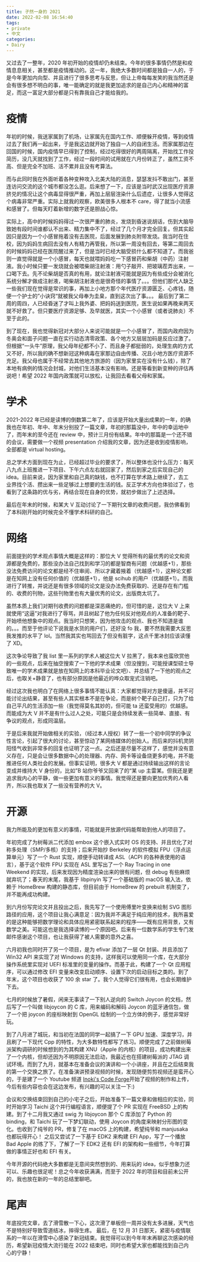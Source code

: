 ```yaml
---
title: 孑然一身的 2021
date: 2022-02-08 16:54:40
tags:
- private
- 中文
categories:
- Dairy
---
```


又过去了一整年，2020 年初开始的疫情却仍未结束。今年的很多事情仍然是和疫情息息相关，甚至都是疫情推动的。这一年，我绝大多数时间都是独自一人的，于是今年更加内向型、并且进行了很多思考与反思，但让上帝每每发笑的我当然还是会有很多想不明白的事，唯一能确定的就是我更加追求的是自己内心和精神的富足，而这一富足大部分都是只有靠我自己才能给我的。

# 疫情

年初的时候，我送家属到了机场，让家属先在国内工作、顺便躲开疫情，等到疫情过去了我们再一起出来，于是我这边就开始了独自一人的自闭生活。而家属那边在回国的时候，国内疫情早已得到了控制，经过吃得很好的两周隔离，开始找工作投简历，没几天就找到了工作，经过一段时间的试用就在六月份转正了，虽然工资不高、但是完全不加班、活不累并且没有考算法。

而与此同时我在外面听着各种变种攻入北美大陆的消息，瑟瑟发抖不敢出门，甚至连访问交流的这个城市都没怎么逛。后来想了一下，应该是当时武汉出现医疗资源挤兑的情况让这个病毒显得很严重，再加上层层渲染什么后遗症，让很多人觉得这个病毒非常严重。实际上就我的观察，欧美很多人根本不 care，得了就当小流感和感冒了。但每天盯着新增的数字还是胆战心惊。

实际上，高中的时候妈妈得过一次很严重的肺炎，发烧到昏迷说胡话，伤到大脑导致她有段时间谁都认不出来、精力集中不了，经过了几个月才完全回复。但其实起因只是因为一个小感冒拖着没有去医院，后面发展到肺炎附带发烧。我当时在住校，因为妈妈生病回去没有人有精力再管我，所以第一周没有回去，等第二周回去的时候妈妈已经在医院醒过来了，但是当时已经大脑受损什么都不知道了。而我爸则一直觉得就是一个小感冒，每天也就喂妈妈吃一下感冒药和柴胡（中药）注射液。我小时候只要一发烧就会被喂柴胡注射液：用勺子敲开、把玻璃茬弄出来，一口喝下去。先不论柴胡是否真的有用，就论注射液可能就是因为有些成分会被消化系统分解才做成注射液，喝柴胡注射液也是很奇怪的事情了。。。但他们那代人缺乏一些我们现在觉得是常识的事，再加上小地方那个年代医疗资源匮乏、心疼钱，随便一个护士的”小诀窍“就被我父母奉为圭臬，直到这次出了事。。。
最后到了第二周的周四，人已经昏迷了才叫上我外婆、把妈妈送到医院，医生说如果再晚来两天就不好救了。但只要医疗资源足够、及早就医，其实一个小感冒（或者说肺炎）不至于此的。

到了现在，我也觉得新冠对大部分人来说可能就是一个小感冒了，而国内政府因为冬奥会和面子问题一直在实行动态清零政策、各个地方又层层加码是反应过激了。
但根据“一头牛”原理，我父母年纪都不小了、而且身子都挺弱的，处理生病的方式又不好，所以我的确不想新冠这种病毒在家那边自由传播、况且小地方医疗资源不充足。我父母也属于不经常去其他地方旅游的（因为家里实在没有什么钱），除了本地有病例的情况会封城，对他们生活基本没有影响。还是等看到新变种的评估再说吧！希望 2022 年国内政策就可以放松，让我回去看看父母和家属。

# 学术

2021-2022 年已经是读博的倒数第二年了，应该是开始大量出成果的一年，的确我也在年初、年中、年末分别投了一篇文章，年初的那篇没中，年中的幸运地中了，而年末的至今还在 review 中，预计三月份有结果。年中的那篇是一个还不错的会议，需要做一个视频 presentation 介绍我的文章，因为还是收到疫情影响，全部都是 virtual hosting。

总之学术方面到现在为止，已经超过毕业的要求了，所以整体也没什么压力：每天八九点上班推进一下项目、下午六点左右就回家了，然后到家之后实现自己的 idea。目前来说，因为家里和自己真的缺钱，也不打算在学术路上继续了，去工业界找个活、攒出来一些足够过上想要的生活的钱。反正学术方向也体验过了，也看到了这条路的优与劣，再结合现在自身的优势，就初步做出了上述选择。

最后在年末的时候，和某大 V 互动讨论了一下期刊文章的收费问题，我仿佛看到了本科刚开始的时候完全不懂学术科研的自己。

# 网络

前面提到的学术观点事情大概是这样的：那位大 V 觉得所有的最优秀的论文和资源都是免费的，那些没办法自己找到和学习的都是智商有问题（优越感+1），那些没法免费访问的论文都是经不住审阅、所以才藏着掖着（优越感+1），这种论文都是在知网上没有任何价值的（优越感+1），他是 scihub 的用户（优越感+1）。而我进行了转推，并说还是有很多领域的论文是没办法免费获取的、还是存在有门槛的、收费的刊物，这些刊物里也有大量优秀的论文，出版商太坑了。

虽然本质上我们对期刊收费的问题都是深恶痛绝的，但可惜的是，这位大 V 上来就使用“这逼”对我进行了辱骂，并且树起了他为任何反对他观点的人准备的靶子、开始喷他想象中的观点。我当时只想笑，因为他攻击的观点、我也不知道是谁的。。。而至于他评论下说我是水货的用户们，还好没 fo 我，要不然我需要大反思我发推的水平了 lol。当然我其实也骂回去了但没有脏字，这点千里冰封应该读懂了 XD。

这次争论导致了我 list 里一系列的学术人被这位大 V 拉黑了，我本来也蛮欣赏他的一些观点，后来在抽空搜索了一下他的学术成果（但没搜到，可能授课型硕士导致唯一的学术成果就是放在知网上的本科毕业论文吧）、并总结了一下他的观点之后，也取关+静音了，也有部分原因是他最近的哗众取宠式注销吧。

经过这次我也明白了在网络上很多事情不能认真：大家都觉得对方是傻逼，并不可能讨论出结果，甚至有些人其实根本不是在争论，而是树个靶子自己打，只为了给自己平凡的生活添加一些（我觉得莫名其妙的，但可能 ta 还蛮受用的）优越感。而能成为大 V 并不是有什么过人之处，可能只是会持续发表一些简单、直接、有争议的观点，形成同温层。

于是后来我就开始做相关的实验，（经过本人授权）转了一些一个初中同学的争议性言论，引起了很大的讨论，甚至惊动了某网络媒体的创始人。而后来的抖机灵阴阳怪气收到非常多的回复也证明了这一点。之后还是尽量不这样了，感觉并没有意义存在，只是会让很多数据中心的处理器、内存、网卡等设备烧更多的电，并不能推进任何人类社会的发展。但事实证明，很多大 V 都是通过持续输出这样的言论变成并维持大 V 身份的，比如”B 站你爷爷又回来了的“某 up 主雷某。但我还是更追求我内心的平静，做一些更加有意义的事情。我觉得还是要向更加优秀的人看齐，所以我也取关了一些没有营养的大 V。

# 开源

我力所能及的更加有意义的事情，可能就是开放源代码能帮助到他人的项目了。

年初完成了为树莓派二代添加 embox 这个嵌入式实时 OS 的支持、并且优化了对称多处理（SMP/多核）的支持；后来开始抄 Berkeley 的软件模拟 FPU（浮点运算单元）写了一个 Rust 实现，顺便手动转译成 ASL（ACPI 的各种表使用的语言），基于这个软件 FPU 实现在 ASL 里写出了一个 Ray Tracing in one Weekend 的实现，后来发现因为精度渲染出来的很有问题，但 debug 有些麻烦就弃坑了；春天的末尾，我基于 libpinyin 写了一个基础版的 macOS 输入法，依赖于 HomeBrew 构建的静态库，但目前由于 HomeBrew 的 prebuilt 机制变了，并不能再成功构建。

到六月份写完论文并且投出之后，我先写了一个使用傅里叶变换来绘制 SVG 图形路径的应用，这个项目让我心满意足：因为我并不满足于纯应用的技术，我所喜爱的是这种能够把数学理论和具体应用紧密联系起来的程序——既有应用背景，又有数学之美。可能这也是我选择读博的一个原因吧。后来有一位数学系的学生专门发邮件感谢这个项目，也让我获得了被人需要的意外之喜。

六月初我也同时开了另一个项目，是为 efivar 添加了一层 Qt 封装、并且添加了 Win32 API 来实现了对 Windows 的支持，这样我可以使用同一个库，在大部分操作系统里实现对 UEFI 标准里的变量的操作。而基于此，构建了一个 Qt 应用程序，可以通过修改 EFI 变量来改变启动顺序、设置下次的启动目标之类的。到了年末，这个项目也收获了 100 余 star 了。我个人觉得它们很有用，也会长期维护下去。

七月的时候放了暑假，闲来无事读了一下别人逆向的 Switch Joycon 的文档，然后写了一个叫做 libjoycon 的 C 库，用来编码和解码 Joycon 的蓝牙通信包，做了一个把 joycon 的座标映射到 OpenGL 绘制的一个立方体的例子，感觉非常好玩。

到了八月进了城玩，和当初在法国的同学一起搞了一下 GPU 加速、深度学习，并且刷了一下现代 Cpp 的特性，为大多数特性都写了练习。顺便完成了之前做树莓派架构调研的时候想到的为其构建 XNU（Apple 的内核）的项目，成功构建出来了一个内核，但却还因为不明原因无法启动，我最近也在搭建树莓派的 JTAG 调试环境。而到了九月，就基本在准备会议的演讲和一个小讲座，并且在之后结束我的第一个交换之旅了。在准备演讲预录视频的时候，发现随便剪剪视频还是蛮开心的，于是建了一个 Youtube 频道 [Inoki's Code Forge](https://www.youtube.com/channel/UC15lskEWLSEHiDwiT2eku_g)开始了视频的制作和上传，今后有些内容也会在这边发布，有兴趣的可以关注一下:)

会议和交换结束回到自己的小宅子之后，开始准备下一篇文章和做相应的实验，同时开始学习 Taichi 这个并行编程语言，顺便提了个 PR 实现在 FreeBSD 上的构建。到了十二月我又通过 swig 为 libjoycon 那个 C 库添加了 Python 的 binding，和 Taichi 玩了一下梦幻联动，使用 Joycon 的角度来映射分形图的变化。也收到了纯爷的 PR，修复了在 macOS 上的构建，希望纯爷和 manjusaka 也都玩得开心！
之后又尝试了一下基于 EDK2 来构建 EFI App，写了一个播放 Bad Apple 的练了下，了解了一下 EDK2 还有 EFI 的架构和一些细节，今年打算做的事情正好也和 EFI 有关。

今年开源的代码绝大多数都是无意间突然想到的、用来玩的 idea，似乎想象力还可以、乐趣也很足呢！总之今年收获满满，而至于 2022 年的项目和目前未公开的，我也放在新的一年的总结里聊吧。

# 尾声

年底投完文章，去了滑雪散一下心，这次滑了单板但一周并没有太多进展，天气也不是特别好导致雪道结冰，摔得生疼。
最后，在 12 月 31 日那天，紧密与疫情联系的一年以在滑雪中心感染了新冠结束。我觉得可以到今年年末再聊这次感染的经历，希望新冠疫情大流行能在 2022 结束吧，同时也希望大家也都能找到自己内心的宁静！
